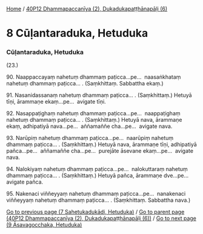 
[Home](/) / [40P12 Dhammapaccanīya (2), Dukadukapaṭṭhānapāḷi (6)](/tipitaka/40P12.md)

# 8 Cūḷantaraduka, Hetuduka

### Cūḷantaraduka, Hetuduka

(23.)

90\. Naappaccayaṃ nahetuṃ dhammaṃ paṭicca…pe…  naasaṅkhataṃ nahetuṃ dhammaṃ paṭicca… . (Saṃkhittaṃ. Sabbattha ekaṃ.)

91\. Nasanidassanaṃ nahetuṃ dhammaṃ paṭicca… . (Saṃkhittaṃ.) Hetuyā tīṇi, ārammaṇe ekaṃ…pe…  avigate tīṇi.

92\. Nasappaṭighaṃ nahetuṃ dhammaṃ paṭicca…pe…  naappaṭighaṃ nahetuṃ dhammaṃ paṭicca… . (Saṃkhittaṃ.) Hetuyā nava, ārammaṇe ekaṃ, adhipatiyā nava…pe…  aññamaññe cha…pe…  avigate nava.

93\. Narūpiṃ nahetuṃ dhammaṃ paṭicca…pe…  naarūpiṃ nahetuṃ dhammaṃ paṭicca… . (Saṃkhittaṃ.) Hetuyā nava, ārammaṇe tīṇi, adhipatiyā pañca…pe…  aññamaññe cha…pe…  purejāte āsevane ekaṃ…pe…  avigate nava.

94\. Nalokiyaṃ nahetuṃ dhammaṃ paṭicca…pe…  nalokuttaraṃ nahetuṃ dhammaṃ paṭicca… . (Saṃkhittaṃ.) Hetuyā pañca, ārammaṇe dve…pe…  avigate pañca.

95\. Nakenaci viññeyyaṃ nahetuṃ dhammaṃ paṭicca…pe…  nanakenaci viññeyyaṃ nahetuṃ dhammaṃ paṭicca… . (Saṃkhittaṃ. Sabbattha nava.)

[Go to previous page (7 Sahetukadukādi, Hetuduka)](/tipitaka/40P12/7.md) / [Go to parent page (40P12 Dhammapaccanīya (2), Dukadukapaṭṭhānapāḷi (6))](/tipitaka/40P12/0.md) / [Go to next page (9 Āsavagocchaka, Hetuduka)](/tipitaka/40P12/9.md)


